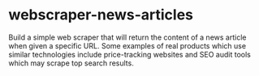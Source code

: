 # webscraper-news-articles
Build a simple web scraper that will return the content of a news article when given a specific URL. Some examples of real products which use similar technologies include price-tracking websites and SEO audit tools which may scrape top search results.
